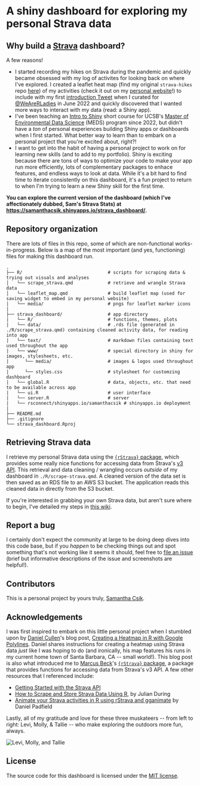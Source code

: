 # A shiny dashboard for exploring my personal Strava data

## Why build a [Strava](https://www.strava.com/) dashboard?

A few reasons! 

- I started recording my hikes on Strava during the pandemic and quickly became obsessed with my log of activites for looking back on where I've explored. I created a leaflet heat map (find my original `strava-hikes` repo [here](https://github.com/samanthacsik/strava-hikes)) of my activities (check it out on my [personal website](https://samanthacsik.github.io/about.html)!) to include with my first [introduction Tweet](https://twitter.com/WeAreRLadies/status/1533837942782775297) when I curated for [@WeAreRLadies](https://twitter.com/WeAreRLadies) in June 2022 and quickly discovered that I wanted more ways to interact with my data (read: a Shiny app).
- I've been teaching an [Intro to Shiny](https://ucsb-meds.github.io/EDS-430-Intro-to-Shiny/) short course for UCSB's [Master of Environmental Data Science](https://bren.ucsb.edu/masters-programs/master-environmental-data-science/academics-meds) (MEDS) program since 2022, but didn't have a *ton* of personal experiences building Shiny apps or dashboards when I first started. What better way to learn than to embark on a personal project that you're excited about, right?! 
- I want to get into the habit of having a personal project to work on for learning new skills (and to add to my portfolio). Shiny is exciting because there are tons of ways to optimize your code to make your app run more efficiently, lots of complementary packages to enhace features, and endless ways to look at data. While it's a bit hard to find time to iterate consistently on this dashboard, it's a fun project to return to when I'm trying to learn a new Shiny skill for the first time.

**You can explore the current version of the dashboard (which I've affectionately dubbed, Sam's Strava Stats) at <https://samanthacsik.shinyapps.io/strava_dashboard/>.**

## Repository organization

There are lots of files in this repo, some of which are non-functional works-in-progress. Below is a map of the most important (and yes, functioning) files for making this dashboard run.

```
.
├── R/                                # scripts for scraping data & trying out visuals and analyses 
│   └── scrape_strava.qmd             # retrieve and wrangle Strava data  
│   └── leaflet_map.qmd               # build leaflet map (used for saving widget to embed in my personal website)
|   └── media/                        # pngs for leaflet marker icons
|
├── strava_dashboard/                 # app directory 
|   └── R/                            # functions, themes, plots
|   └── data/                         # .rds file (generated in ./R/scrape_strava.qmd) containing cleaned activity data, for reading into app   
|   └── text/                         # markdown files containing text used throughout the app
|   └── www/                          # special directory in shiny for images, stylesheets, etc. 
|      └── media/                     # images & logos used throughout app
|      └── styles.css                 # stylesheet for customzing dashboard
|   └── global.R                      # data, objects, etc. that need to be available across app
|   └── ui.R                          # user interface
|   └── server.R                      # server
|   └── rsconnect/shinyapps.io/samanthacsik # shinyapps.io deployment
|
├── README.md
├── .gitignore        
└── strava_dashboard.Rproj
```

## Retrieving Strava data 

I retrieve my personal Strava data using the [`{rStrava}` package](https://github.com/fawda123/rStrava), which provides some really nice functions for accessing data from Strava's [v3 API](https://developers.strava.com/docs/reference/). This retrieval and data cleaning / wrangling occurs *outside* of my dashboard in `./R/scrape-strava.qmd`. A cleaned version of the data set is then saved as an RDS file to an AWS S3 bucket. The application reads this cleaned data in directly from the S3 bucket.  

If you're interested in grabbing your own Strava data, but aren't sure where to begin, I've detailed my steps in [this wiki](https://github.com/samanthacsik/strava-dashboard/wiki/Creating-a-Strava-API-Application-&-authentication).

## Report a bug

I certainly don't expect the community at large to be doing deep dives into this code base, but if you *happen* to be checking things out and spot something that's not working like it seems it should, feel free to [file an issue](https://github.com/samanthacsik/strava-dashboard/issues) (brief but informative descriptions of the issue and screenshots are helpful!). 

## Contributors

This is a personal project by yours truly, [Samantha Csik](https://github.com/samanthacsik).

## Acknowledgements

I was first inspired to embark on this little personal project when I stumbled upon by [Daniel Cullen](https://www.dancullen.me/home)'s blog post, [Creating a Heatmap in R with Google Polylines](https://www.dancullen.me/articles/creating-a-heatmap-in-r-with-google-polylines). Daniel shares instructions for creating a heatmap using Strava data *just* like I was hoping to do (and ironically, his map features his runs in my current home town of Santa Barbara, CA -- small world!). This blog post is also what introduced me to [Marcus Beck](https://github.com/fawda123)'s [`{rStrava}` package](https://github.com/fawda123/rStrava), a package that provides functions for accessing data from Strava's v3 API. A few other resources that I referenced include: 

-  [Getting Started with the Strava API](https://developers.strava.com/docs/getting-started/)
-  [How to Scrape and Store Strava Data Using R](https://rviews.rstudio.com/2021/11/22/strava-data/), by Julian During
-  [Animate your Strava activities in R using rStrava and gganimate](https://padpadpadpad.github.io/post/animate-your-strava-activities-using-rstrava-and-gganimate/) by Daniel Padfield

Lastly, all of my gratitude and love for these three muskateers -- from left to right: Levi, Molly, & Tallie -- who make exploring the outdoors more fun, always.  

![Levi, Molly, and Tallie](https://github.com/samanthacsik/strava-dashboard/assets/43836046/2f45202d-5a64-4439-8d44-c1cde796465b)

## License

The source code for this dashboard is licensed under the [MIT license](https://github.com/samanthacsik/strava-dashboard/blob/main/LICENSE).

